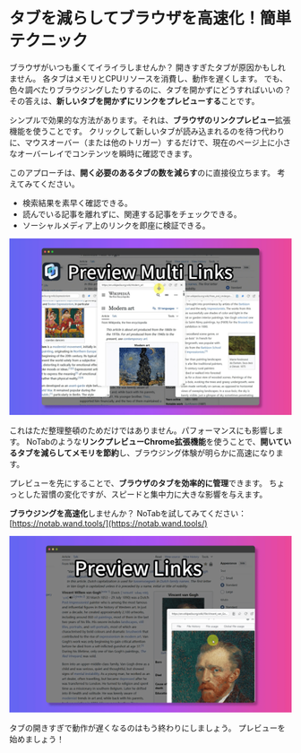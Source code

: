 # タブを減らしてブラウザを高速化！簡単テクニック

ブラウザがいつも重くてイライラしませんか？ 開きすぎたタブが原因かもしれません。 各タブはメモリとCPUリソースを消費し、動作を遅くします。 でも、色々調べたりブラウジングしたりするのに、タブを開かずにどうすればいいの？ その答えは、**新しいタブを開かずにリンクをプレビューする**ことです。

シンプルで効果的な方法があります。それは、**ブラウザのリンクプレビュー**拡張機能を使うことです。 クリックして新しいタブが読み込まれるのを待つ代わりに、マウスオーバー（または他のトリガー）するだけで、現在のページ上に小さなオーバーレイでコンテンツを瞬時に確認できます。

このアプローチは、**開く必要のあるタブの数を減らす**のに直接役立ちます。 考えてみてください。

*   検索結果を素早く確認できる。
*   読んでいる記事を離れずに、関連する記事をチェックできる。
*   ソーシャルメディア上のリンクを即座に検証できる。

![プレビューでリンクを簡単にチェック](../images/notab1.png)

これはただ整理整頓のためだけではありません。パフォーマンスにも影響します。 NoTabのような**リンクプレビューChrome拡張機能**を使うことで、**開いているタブを減らしてメモリを節約**し、ブラウジング体験が明らかに高速になります。

プレビューを先にすることで、**ブラウザのタブを効率的に管理**できます。 ちょっとした習慣の変化ですが、スピードと集中力に大きな影響を与えます。

**ブラウジングを高速化**しませんか？ NoTabを試してみてください：[https://notab.wand.tools/](https://notab.wand.tools/)

![プレビューウィンドウは調整可能](../images/notab2.png)

タブの開きすぎで動作が遅くなるのはもう終わりにしましょう。 プレビューを始めましょう！
